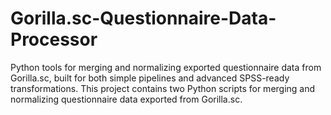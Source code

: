 # Gorilla.sc-Questionnaire-Data-Processor
Python tools for merging and normalizing exported questionnaire data from Gorilla.sc, built for both simple pipelines and advanced SPSS-ready transformations.  This project contains two Python scripts for merging and normalizing questionnaire data exported from Gorilla.sc.
